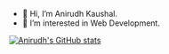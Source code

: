 - 👋 Hi, I’m Anirudh Kaushal.
- 👀 I’m interested in Web Development.

[![Anirudh's GitHub stats](https://github-readme-stats.vercel.app/api?username=anirudhkaushal)](https://github.com/anuraghazra/github-readme-stats)


<!---
anirudhkaushal/anirudhkaushal is a ✨ special ✨ repository because its `README.md` (this file) appears on your GitHub profile.
You can click the Preview link to take a look at your changes.
--->
